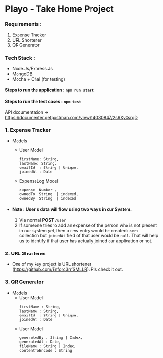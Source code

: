 # Playo - Take Home Project

### Requirements :   
1. Expense Tracker
2. URL Shortener
3. QR Generator


### Tech Stack :
- Node.Js/Express.Js
- MongoDB
- Mocha + Chai (for testing)

#### Steps to run the application : `npm run start` 
#### Steps to run the test cases : `npm test`


API documentation -> https://documenter.getpostman.com/view/14030847/2s9Xy3srgD 


### 1. Expense Tracker
- Models 
  - User Model 
    ```
    firstName: String,
    lastName: String,
    emailId: : String | Unique,
    joinedAt : Date
    ```
  - ExpenseLog Model
    ```
    expense: Number ,
    ownedTo: String  | indexed,
    ownedBy: String  | indexed
    ```
    
- #### Note : User's data will flow using two ways in our System.
    1. Via normal **POST** `/user`
    2. If someone tries to add an expense of the person who is not present in our system yet, then a new entry would be created `users` collection but `joinedAt` field of that user would be `null`. That will help us to identify if that user has actually joined our application or not.

### 2. URL Shortener
- One of my key project is URL shortener (https://github.com/Enforc3rr/SMLLR). Pls check it out.

### 3. QR Generator
- Models
    - User Model
      ```
      firstName : String,
      lastName : String,
      emailId: : String | Unique,
      joinedAt : Date
      ```
  - User Model
    ```
    generatedBy : String | Index,
    generatedAt : Date,
    fileName : String | Index,
    contentToEncode : String
    ``` 
    



    
